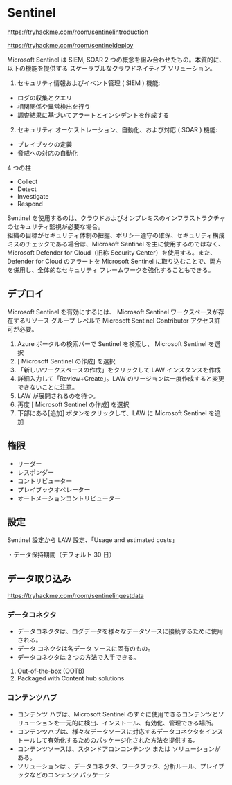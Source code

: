 # Sentinel

https://tryhackme.com/room/sentinelintroduction

https://tryhackme.com/room/sentineldeploy

Microsoft Sentinel は SIEM, SOAR 2 つの概念を組み合わせたもの。本質的に、以下の機能を提供する スケーラブルなクラウドネイティブ ソリューション。

1. セキュリティ情報およびイベント管理 ( SIEM ) 機能:

- ログの収集とクエリ
- 相関関係や異常検出を行う
- 調査結果に基づいてアラートとインシデントを作成する

2. セキュリティ オーケストレーション、自動化、および対応 ( SOAR ) 機能:

- プレイブックの定義
- 脅威への対応の自動化

4 つの柱

- Collect
- Detect
- Investigate
- Respond

Sentinel を使用するのは、クラウドおよびオンプレミスのインフラストラクチャのセキュリティ監視が必要な場合。  
組織の目標がセキュリティ体制の把握、ポリシー遵守の確保、セキュリティ構成ミスのチェックである場合は、Microsoft Sentinel を主に使用するのではなく、Microsoft Defender for Cloud（旧称 Security Center）を使用する。また、Defender for Cloud のアラートを Microsoft Sentinel に取り込むことで、両方を併用し、全体的なセキュリティ フレームワークを強化することもできる。

## デプロイ

Microsoft Sentinel を有効にするには、 Microsoft Sentinel ワークスペースが存在するリソース グループ レベルで Microsoft Sentinel Contributor アクセス許可が必要。

1. Azure ポータルの検索バーで Sentinel を検索し、 Microsoft Sentinel を選択
2. [ Microsoft Sentinel の作成] を選択
3. 「新しいワークスペースの作成」をクリックして LAW インスタンスを作成
4. 詳細入力して「Review+Create」。LAW のリージョンは一度作成すると変更できないことに注意。
5. LAW が展開されるのを待つ。
6. 再度 [ Microsoft Sentinel の作成] を選択
7. 下部にある[追加] ボタンをクリックして、LAW に Microsoft Sentinel を追加

## 権限

- リーダー
- レスポンダー
- コントリビューター
- プレイブックオペレーター
- オートメーションコントリビューター

## 設定

Sentinel 設定から LAW 設定、「Usage and estimated costs」

・データ保持期間（デフォルト 30 日）

## データ取り込み

https://tryhackme.com/room/sentinelingestdata

### データコネクタ

- データコネクタは、ログデータを様々なデータソースに接続するために使用される。
- データ コネクタは各データ ソースに固有のもの。
- データコネクタは 2 つの方法で入手できる。

1. Out-of-the-box (OOTB)
1. Packaged with Content hub solutions

### コンテンツハブ

- コンテンツ ハブは、Microsoft Sentinel のすぐに使用できるコンテンツとソリューションを一元的に検出、インストール、有効化、管理できる場所。
- コンテンツハブは、様々なデータソースに対応するデータコネクタをインストールして有効化するためのパッケージ化された方法を提供する。
- コンテンツソースは、スタンドアロンコンテンツ または ソリューションがある。
- ソリューションは 、データコネクタ、ワークブック、分析ルール、プレイブックなどのコンテンツ パッケージ
